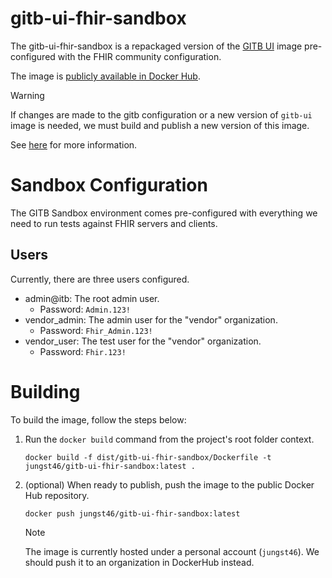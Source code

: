 # gitb-ui-fhir-sandbox

The gitb-ui-fhir-sandbox is a repackaged version of
the [GITB UI](https://hub.docker.com/r/isaitb/gitb-ui) image
pre-configured with the FHIR community configuration.

The image
is [publicly available in Docker Hub](https://hub.docker.com/r/jungst46/gitb-ui-fhir-sandbox).

> [!WARNING]
> If changes are made to the gitb configuration or a new version of `gitb-ui`
> image is needed, we must build and publish a new version of this image.
>
> See [here](../../test-suites/README.md) for more information.

# Sandbox Configuration

The GITB Sandbox environment comes pre-configured with everything we need to run
tests against FHIR servers and clients.

## Users

Currently, there are three users configured.

+ admin@itb: The root admin user.
    + Password: `Admin.123!`
+ vendor_admin: The admin user for the "vendor" organization.
    + Password: `Fhir_Admin.123!`
+ vendor_user: The test user for the "vendor" organization.
    + Password: `Fhir.123!`

# Building

To build the image, follow the steps below:

1. Run the `docker build` command from the project's root folder context.
    ```shell
    docker build -f dist/gitb-ui-fhir-sandbox/Dockerfile -t jungst46/gitb-ui-fhir-sandbox:latest .
    ```     
2. (optional) When ready to publish, push the image to the public Docker Hub
   repository.
    ```shell
    docker push jungst46/gitb-ui-fhir-sandbox:latest
    ```
   > [!NOTE]
   > The image is currently hosted under a personal account (`jungst46`).
   > We should push it to an organization in DockerHub instead.
